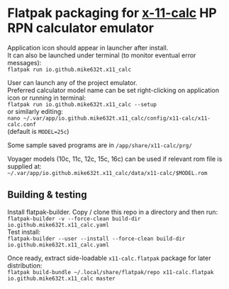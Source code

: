 # Flatpak packaging for [x-11-calc](https://github.com/mike632t/x11-calc) HP RPN calculator emulator

Application icon should appear in launcher after install.\
It can also be launched under terminal (to monitor eventual error messages):\
`flatpak run io.github.mike632t.x11_calc`

User can launch any of the project emulator.\
Preferred calculator model name can be set right-clicking on application icon or running in terminal:\
`flatpak run io.github.mike632t.x11_calc --setup`\
or similarly editing:\
`nano ~/.var/app/io.github.mike632t.x11_calc/config/x11-calc/x11-calc.conf`\
(default is `MODEL=25c`)

Some sample saved programs are in `/app/share/x11-calc/prg/`

Voyager models (10c, 11c, 12c, 15c, 16c) can be used if relevant rom file is supplied at:\
`~/.var/app/io.github.mike632t.x11_calc/data/x11-calc/$MODEL.rom`

## Building & testing
Install flatpak-builder.
Copy / clone this repo in a directory and then run:\
`flatpak-builder -v --force-clean build-dir io.github.mike632t.x11_calc.yaml`\
Test install:\
`flatpak-builder --user --install --force-clean build-dir io.github.mike632t.x11_calc.yaml`

Once ready, extract side-loadable `x11-calc.flatpak` package for later distribution:\
`flatpak build-bundle ~/.local/share/flatpak/repo x11-calc.flatpak io.github.mike632t.x11_calc master`

